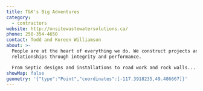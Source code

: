 ```yaml
---
title: T&K's Big Adventures
category:
  - contractors
website: http://onsitewastewatersolutions.ca/
phone: 250-354-4650
contact: Todd and Koreen Williamson
about: >-
  People are at the heart of everything we do. We construct projects and build
  relationships through integrity and performance.

  From Septic designs and installations to road work and rock walls.....Call Todd for all your landscaping needs.
showMap: false
geometry: '{"type":"Point","coordinates":[-117.3918235,49.486667]}'
---
```

